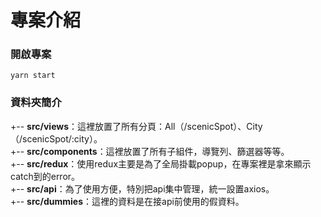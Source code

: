 # 專案介紹

### 開啟專案
`yarn start`

### 資料夾簡介
+-- **src/views**：這裡放置了所有分頁：All（/scenicSpot）、City（/scenicSpot/:city）。</br>
+-- **src/components**：這裡放置了所有子組件，導覽列、篩選器等等。</br>
+-- **src/redux**：使用redux主要是為了全局掛載popup，在專案裡是拿來顯示catch到的error。</br>
+-- **src/api**：為了使用方便，特別把api集中管理，統一設置axios。</br>
+-- **src/dummies**：這裡的資料是在接api前使用的假資料。</br>
